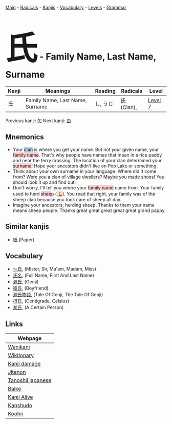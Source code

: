 <style> bigfont {font-size: 100px}</style>
[Main](../index.md) -
[Radicals](../radicals.md) -
[Kanjis](../kanjis.md) -
[Vocabulary](../vocabulary.md) -
[Levels](../levels.md) -
[Grammar](../grammar.md)
# <bigfont> 氏</bigfont> - Family Name, Last Name, Surname 

| Kanji | Meanings | Reading | Radicals | Level |
| --- | --- | --- | --- | --- |
| 氏 | Family Name, Last Name, Surname | し, うじ | [氏](../radicals/氏.md) (Clan),  | [Level 7](../levels/wk_level7.md) |

Previous kanji: [欠](欠.md) Next kanji: [由](由.md) 

## Mnemonics
 * Your <span style="background-color:#ADD8E6"> clan</span> is where you get your name. But not your given name, your <span style="background-color:#ffcccb"> family name</span>. That's why people have names that mean in a rice paddy and near the ferry crossing. The location of your clan determined your <span style="background-color:#ffcccb"> surname</span>! Hope your ancestors didn't live on Poo Lake or something.
* Think about your own surname in your language. Where did it come from? Were you a clan of village dwellers? Maybe you made shoes! You should look it up and find out!
* Don't worry, I'll tell you where your <span style="background-color:#ffcccb"> family name</span> came from. Your family used to herd <span style="background-color:#ffcccb"> shee</span>p (<span style="background-color:#fed8b1"> [し](https://jisho.org/search/し)</span>). You read that right, your family was of the sheep clan because you took care of sheep all day.
* Imagine your ancestors, herding sheep. Thanks to them your name means sheep people. Thanks great great great great great grand pappy.


## Similar kanjis
 * [紙](紙.md) (Paper)


## Vocabulary
 * [〜氏](../vocabulary/氏.md), (Mister, Sir, Ma'am, Madam, Miss)
* [氏名](../vocabulary/氏.md), (Full Name, First And Last Name)
* [源氏](../vocabulary/氏.md), (Genji)
* [彼氏](../vocabulary/氏.md), (Boyfriend)
* [源氏物語](../vocabulary/氏.md), (Tale Of Genji, The Tale Of Genji)
* [摂氏](../vocabulary/氏.md), (Centigrade, Celsius)
* [某氏](../vocabulary/氏.md), (A Certain Person)



## Links 

| Webpage |
| --- |
| [Wanikani          ](https://www.wanikani.com/kanji/氏) |
| [Wiktionary        ](https://en.wiktionary.org/wiki/氏) |
| [Kanji damage      ](http://www.kanjidamage.com/kanji/search?utf8=✓&q=氏) |
| [Jitenon           ](https://jitenon.com/kanji/氏) |
| [Tanoshii japanese ](https://www.tanoshiijapanese.com/dictionary/kanji.cfm?k=氏) |
| [Baike             ](https://baike.baidu.com/item/氏) |
| [Kanji Alive       ](https://app.kanjialive.com/氏) |
| [Kanshudo          ](https://www.kanshudo.com/searchmn?q=氏) |
| [Koohii            ](https://kanji.koohii.com/study/kanji/氏) |
